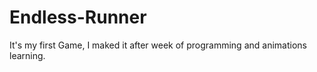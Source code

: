 # Endless-Runner

It's my first Game, I maked it after week of programming and animations learning.
